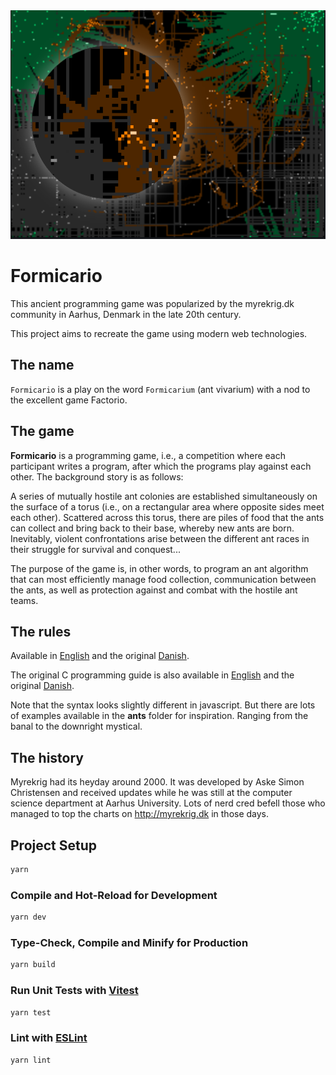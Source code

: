 <img src="/images/ants-magnifier.png" alt="Three old ant factions duking it out" style="" />

# Formicario

This ancient programming game was popularized by the myrekrig.dk community in Aarhus, Denmark in the late 20th century. 

This project aims to recreate the game using modern web technologies. 

## The name

`Formicario` is a play on the word `Formicarium` (ant vivarium) with a nod to the excellent game Factorio.

## The game

**Formicario** is a programming game, i.e., a competition where each participant writes a program, after which the programs play against each other. The background story is as follows:

A series of mutually hostile ant colonies are established simultaneously on the surface of a torus (i.e., on a rectangular area where opposite sides meet each other). Scattered across this torus, there are piles of food that the ants can collect and bring back to their base, whereby new ants are born. Inevitably, violent confrontations arise between the different ant races in their struggle for survival and conquest...

The purpose of the game is, in other words, to program an ant algorithm that can most efficiently manage food collection, communication between the ants, as well as protection against and combat with the hostile ant teams.

## The rules

Available in [English](../Gospel/english/Rules.md) and the original [Danish](../Gospel/original/Regler.md).

The original C programming guide is also available in [English](../Gospel/english/OriginalProgrammingGuide.md) and the original [Danish](../Gospel/original/OriginalProgrammingGuide.md).

Note that the syntax looks slightly different in javascript. But there are lots of examples available in the **ants** folder for inspiration. Ranging from the banal to the downright mystical.

## The history

Myrekrig had its heyday around 2000. It was developed by Aske Simon Christensen and received updates while he was still at the computer science department at Aarhus University. Lots of nerd cred befell those who managed to top the charts on http://myrekrig.dk in those days.

## Project Setup

```sh
yarn
```

### Compile and Hot-Reload for Development

```sh
yarn dev
```

### Type-Check, Compile and Minify for Production

```sh
yarn build
```

### Run Unit Tests with [Vitest](https://vitest.dev/)

```sh
yarn test
```

### Lint with [ESLint](https://eslint.org/)

```sh
yarn lint
```
